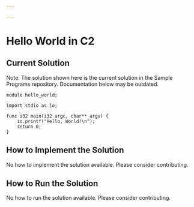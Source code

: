 ```yaml
---

---
```


# Hello World in C2

## Current Solution

Note: The solution shown here is the current solution in the Sample Programs repository. Documentation below may be outdated.

```C2
module hello_world;

import stdio as io;

func i32 main(i32 argc, char** argv) {
    io.printf("Hello, World!\n");
    return 0;
}

```

## How to Implement the Solution

No how to implement the solution available. Please consider contributing.

## How to Run the Solution

No how to run the solution available. Please consider contributing.